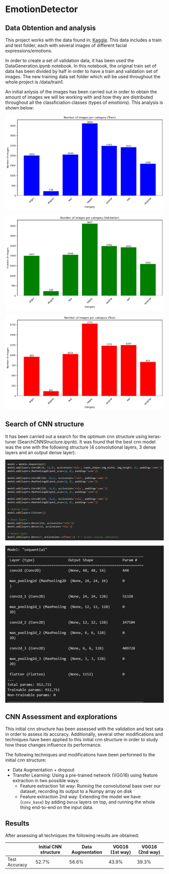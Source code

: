 # EmotionDetector

## Data Obtention and analysis

This project works with the data found in: [Kaggle](https://www.kaggle.com/datasets/msambare/fer2013). This data includes a train and test folder, each with several images of different facial expressions/emotions.

In order to create a set of validation data, it has been used the DataGeneration.ipynb notebook. In this notebook, the original train set of data has been divided by half in order to have a train and validation set of images. The new training data set folder which will be used throughout the whole project is /data/train1.

An initial anlysis of the images has been carried out in order to obtain the amount of images we will be working with and how they are distributed throughout all the classficiation classes (types of emotions). This analysis is shown below:


![alt text](img/train_distribution.png)

![alt text](img/val_distribution.png)

![alt text](img/test_distribution.png)


## Search of CNN structure

It has been carried out a search for the optimum cnn structure using keras-tuner (SearchCNNStructure.ipynb). It was found that the best cnn model was the one with the following structure (4 convolutional layers, 3 dense layers and an output dense layer):

![alt text](img/cnn_structure.png)


![alt text](img/cnn_parameters.png)


## CNN Assessment and explorations

This initial cnn structure has been assessed with the validation and test sata in order to assess its accuracy. Additionally, several other modifications and techniques have been applied to this initial cnn structure in order to study how these changes influence its performance. 

The following techniques and modifications have been performed to the initial cnn structure:

+ Data Augmentation + dropout
+ Transfer Learning: Using a pre-trained network (VGG16) using feature extraction in two possible ways:
    + Feature extraction 1st way: Running the convolutional base over our dataset, recording its output to a Numpy array on disk
    + Feature extraction 2nd way: Extending the model we have (`conv_base`) by adding `Dense` layers on top, and running the whole thing end-to-end on the input data.


## Results

After assessing all techniques the following results are obtained:

|                | Initial CNN structure | Data Augmentation | VGG16 (1st way) | VGG16 (2nd way) |
|----------------|-----------------------|-------------------|-----------------|-----------------|
| Test Accuracy  | 52.7%                 | 56.6%             | 43.9%           | 39.3%           |






